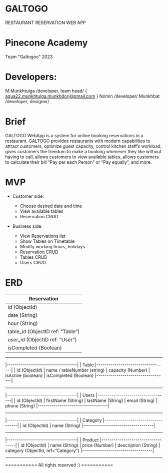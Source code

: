 # GALTOGO

RESTAURANT RESERVATION WEB APP

# Pinecone Academy

Team "Galtogoo" 2023

# Developers:

M.Munkhtulga /developer, team head/ { aqua22.munkhtulga.munkhdorj@gmail.com }
Nomin /developer/
Munkhbat /developer, designer/

# Brief

GALTOGO WebApp is a system for online booking reservations in a restaurant. GALTOGO provides restaurants with modern capabilities to attract customers, optimize guest capacity, control kitchen staff’s workload, gives customers the freedom to make a booking whenever they like without having to call, allows customers to view available tables, allows customers to calculate their bill “Pay per each Person” or “Pay equally”, and more.

# MVP

- Customer side:

  - Choose desired date and time
  - View available tables
  - Reservation CRUD

- Business side:

  - View Reservations list
  - Show Tables on Timetable
  - Modify working hours, holidays.
  - Reservation CRUD
  - Tables CRUD
  - Users CRUD

# ERD


| Reservation
|-----------------------------------|
| id (ObjectId)
| date (String)
| hour (String)
| table_id (ObjectID ref: “Table”)
| user_id (ObjectID ref: “User”)
| isCompleted (Boolean)


---

|-----------------------------------|
| Table
|-----------------------------------|
| id (ObjectId)
| name / tableNumber (string)
| capacity (Number)
| isActive (boolean)
| isCompleted (Boolean)
|-----------------------------------|

---

|-----------------------------------|
| Users
|-----------------------------------|
| id (ObjectId)
| firstName (String)
| lastName (String)
| email (String)
| phone (String)
|-----------------------------------|

---

|-----------------------------------|
| Category
|-----------------------------------|
| id (ObjectId)
| name (String)
|-----------------------------------|

---

|-----------------------------------|
| Product
|-----------------------------------|
| id (ObjectId)
| name (String)
| price (Number)
| description (String)
| category (ObjectId, ref=”Category”)
|-----------------------------------|

---

=========== All rights reserved :) ===========
